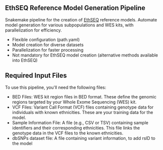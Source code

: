 ## EthSEQ Reference Model Generation Pipeline

Snakemake pipeline for the creation of [EthSEQ](https://github.com/cibiobcg/EthSEQ) reference models. Automate model generation for various subpopulations and WES kits, with parallelization for efficiency.

- Flexible configuration (path.yaml)
- Model creation for diverse datasets
- Parallelization for faster processing
- Not mandatory for EthSEQ model creation (alternative methods available into EthSEQ)

## Required Input Files

To use this pipeline, you'll need the following files:

- BED Files: WES kit region files in BED format. These define the genomic regions targeted by your Whole Exome Sequencing (WES) kit.
- VCF Files: Variant Call Format (VCF) files containing genotype data for individuals with known ethnicities. These are your training data for the model.
- Sample Information File: A file (e.g., CSV or TSV) containing sample identifiers and their corresponding ethnicities. This file links the genotype data in the VCF files to the known ethnicities.
- dbSNPs dataset file: A file containing variant information, to add rsID to the model
